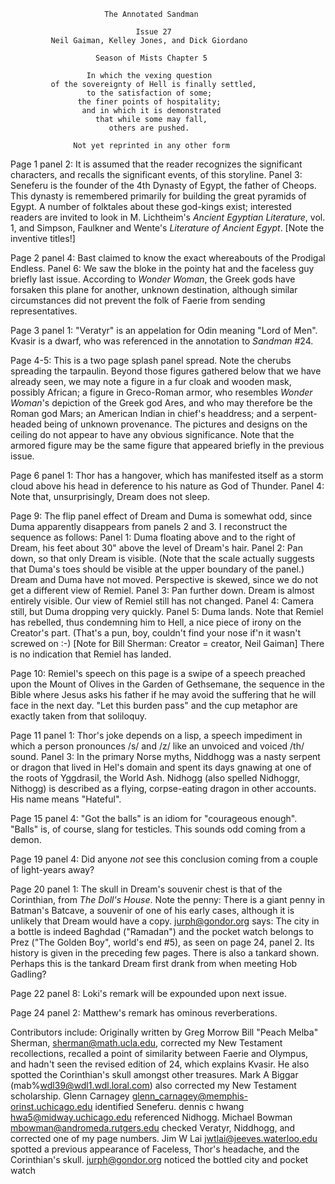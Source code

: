                          The Annotated Sandman

                                Issue 27
             Neil Gaiman, Kelley Jones, and Dick Giordano

                       Season of Mists Chapter 5

                     In which the vexing question
             of the sovereignty of Hell is finally settled,
                     to the satisfaction of some;
                   the finer points of hospitality;
                    and in which it is demonstrated
                       that while some may fall,
                          others are pushed.

                  Not yet reprinted in any other form

Page 1 panel 2:  It is assumed that the reader recognizes the significant
characters, and recalls the significant events, of this storyline.
	Panel 3:  Seneferu is the founder of the 4th Dynasty of Egypt, the
father of Cheops.  This dynasty is remembered primarily for building the great
pyramids of Egypt.  A number of folktales about these god-kings exist;
interested readers are invited to look in M. Lichtheim's _Ancient Egyptian
Literature_, vol. 1, and Simpson, Faulkner and Wente's _Literature of Ancient
Egypt_.  [Note the inventive titles!]

Page 2 panel 4:  Bast claimed to know the exact whereabouts of the Prodigal
Endless.
	Panel 6:  We saw the bloke in the pointy hat and the faceless guy
briefly last issue.  According to _Wonder Woman_, the Greek gods have forsaken
this plane for another, unknown destination, although similar circumstances
did not prevent the folk of Faerie from sending representatives.

Page 3 panel 1:  "Veratyr" is an appelation for Odin meaning "Lord of Men".
Kvasir is a dwarf, who was referenced in the annotation to _Sandman_ #24.

Page 4-5:  This is a two page splash panel spread.  Note the cherubs spreading
the tarpaulin.  Beyond those figures gathered below that we have already seen,
we may note a figure in a fur cloak and wooden mask, possibly African; a figure
in Greco-Roman armor, who resembles _Wonder Woman_'s depiction of the Greek god
Ares, and who may therefore be the Roman god Mars; an American Indian in
chief's headdress; and a serpent-headed being of unknown provenance.  The
pictures and designs on the ceiling do not appear to have any obvious
significance.  Note that the armored figure may be the same figure that
appeared briefly in the previous issue.

Page 6 panel 1:  Thor has a hangover, which has manifested itself as a storm
cloud above his head in deference to his nature as God of Thunder.
	Panel 4:  Note that, unsurprisingly, Dream does not sleep.

Page 9:  The flip panel effect of Dream and Duma is somewhat odd, since Duma
apparently disappears from panels 2 and 3.  I reconstruct the sequence as
follows:
	Panel 1:  Duma floating above and to the right of Dream, his feet about
30" above the level of Dream's hair.
	Panel 2:  Pan down, so that only Dream is visible.  (Note that the
scale actually suggests that Duma's toes should be visible at the upper
boundary of the panel.)  Dream and Duma have not moved.  Perspective is skewed,
since we do not get a different view of Remiel.
	Panel 3:  Pan further down.  Dream is almost entirely visible.  Our
view of Remiel still has not changed.
	Panel 4:  Camera still, but Duma dropping very quickly.
	Panel 5:  Duma lands.  Note that Remiel has rebelled, thus condemning
him to Hell, a nice piece of irony on the Creator's part.  (That's a pun, boy,
couldn't find your nose if'n it wasn't screwed on :-)  [Note for Bill Sherman:
Creator = creator, Neil Gaiman]  There is no indication that Remiel has landed.

Page 10:  Remiel's speech on this page is a swipe of a speech preached upon the
Mount of Olives in the Garden of Gethsemane, the sequence in the Bible where
Jesus asks his father if he may avoid the suffering that he will face in the
next day.  "Let this burden pass" and the cup metaphor are exactly taken from
that soliloquy.

Page 11 panel 1:  Thor's joke depends on a lisp, a speech impediment in which a
person pronounces /s/ and /z/ like an unvoiced and voiced /th/ sound.
  	Panel 3:  In the primary Norse myths, Niddhogg was a nasty serpent or
dragon that lived in Hel's domain and spent its days gnawing at one of the
roots of Yggdrasil, the World Ash.  Nidhogg (also spelled Nidhoggr, Nithogg)
is described as a flying, corpse-eating dragon in other accounts.  His name
means "Hateful".

Page 15 panel 4:  "Got the balls" is an idiom for "courageous enough".  "Balls"
is, of course, slang for testicles.  This sounds odd coming from a demon.

Page 19 panel 4:  Did anyone _not_ see this conclusion coming from a couple of
light-years away?

Page 20 panel 1:  The skull in Dream's souvenir chest is that of the
Corinthian, from _The Doll's House_. Note the penny:  There is a giant penny
in Batman's Batcave,  a souvenir of one of his early cases, although it is
unlikely that Dream would have a copy.
<jurph@gondor.org> says:
The city in a bottle is indeed Baghdad ("Ramadan") and the pocket watch
belongs to Prez ("The Golden Boy", world's end #5), as seen on page 24,
panel 2.  Its history is given in the preceding few pages.
There is also a tankard shown.  Perhaps this is the tankard Dream first
drank from when meeting Hob Gadling?

Page 22 panel 8:  Loki's remark will be expounded upon next issue.

Page 24 panel 2:  Matthew's remark has ominous reverberations.

Contributors include:
    Originally written by Greg Morrow
	Bill "Peach Melba" Sherman, <sherman@math.ucla.edu>, corrected my New
Testament recollections, recalled a point of similarity between Faerie and
Olympus, and hadn't seen the revised edition of 24, which explains Kvasir.  He
also spotted the Corinthian's skull amongst other treasures.
	Mark A Biggar (mab%wdl39@wdl1.wdl.loral.com) also corrected my New
Testament scholarship.
	Glenn Carnagey <glenn_carnagey@memphis-orinst.uchicago.edu> identified
Seneferu.
	dennis c hwang <hwa5@midway.uchicago.edu> referenced Nidhogg.
	Michael Bowman <mbowman@andromeda.rutgers.edu> checked Veratyr,
Niddhogg, and corrected one of my page numbers.
	Jim W Lai <jwtlai@jeeves.waterloo.edu> spotted a previous appearance of
Faceless, Thor's headache, and the Corinthian's skull.
	<jurph@gondor.org> noticed the bottled city and pocket watch
